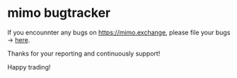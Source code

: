 # mimo bugtracker

If you encounnter any bugs on https://mimo.exchange, please file your bugs -> [here](https://github.com/mimoprotocol/bugtracker/issues/new).

Thanks for your reporting and continuously support!

Happy trading!
